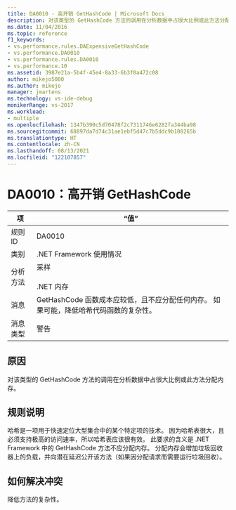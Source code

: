 ```yaml
---
title: DA0010 - 高开销 GetHashCode | Microsoft Docs
description: 对该类型的 GetHashCode 方法的调用在分析数据中占很大比例或此方法分配内存。
ms.date: 11/04/2016
ms.topic: reference
f1_keywords:
- vs.performance.rules.DAExpensiveGetHashCode
- vs.performance.DA0010
- vs.performance.rules.DA0010
- vs.performance.10
ms.assetid: 3987e21a-5b4f-45e4-8a33-6b3f0a472c08
author: mikejo5000
ms.author: mikejo
manager: jmartens
ms.technology: vs-ide-debug
monikerRange: vs-2017
ms.workload:
- multiple
ms.openlocfilehash: 1347b390c5d70478f2c7311746e6282fa344ba98
ms.sourcegitcommit: 68897da7d74c31ae1ebf5d47c7b5ddc9b108265b
ms.translationtype: HT
ms.contentlocale: zh-CN
ms.lasthandoff: 08/13/2021
ms.locfileid: "122107857"
---
```

# <a name="da0010-expensive-gethashcode"></a>DA0010：高开销 GetHashCode

|项|“值”|
|-|-|
|规则 ID|DA0010|
|类别|.NET Framework 使用情况|
|分析方法|采样<br /><br /> .NET 内存|
|消息|GetHashCode 函数成本应较低，且不应分配任何内存。 如果可能，降低哈希代码函数的复杂性。|
|消息类型|警告|

## <a name="cause"></a>原因
 对该类型的 GetHashCode 方法的调用在分析数据中占很大比例或此方法分配内存。

## <a name="rule-description"></a>规则说明
 哈希是一项用于快速定位大型集合中的某个特定项的技术。 因为哈希表很大，且必须支持极高的访问速率，所以哈希表应该很有效。 此要求的含义是 .NET Framework 中的 GetHashCode 方法不应分配内存。 分配内存会增加垃圾回收器上的负载，并向潜在延迟公开该方法（如果因分配请求而需要运行垃圾回收）。

## <a name="how-to-fix-violations"></a>如何解决冲突
 降低方法的复杂性。
